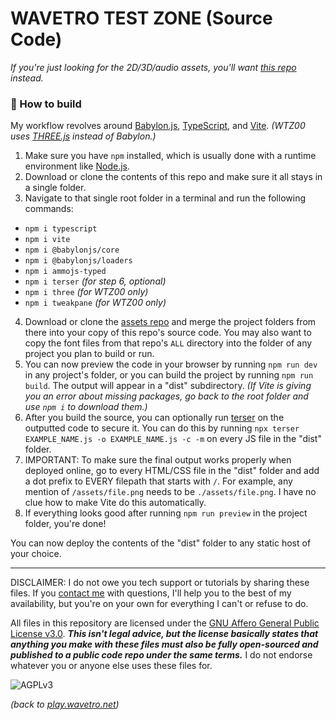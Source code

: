 # WAVETRO TEST ZONE (Source Code)

*If you're just looking for the 2D/3D/audio assets, you'll want [this repo](https://github.com/wavetro/testzoneWEB-assets) instead.*

### 🔨 How to build

My workflow revolves around [Babylon.js](https://www.babylonjs.com/), [TypeScript](https://www.typescriptlang.org/), and [Vite](https://vitejs.dev/). *(WTZ00 uses [THREE.js](https://threejs.org/) instead of Babylon.)*

1. Make sure you have `npm` installed, which is usually done with a runtime environment like [Node.js](https://nodejs.org/en/download/).
2. Download or clone the contents of this repo and make sure it all stays in a single folder.
3. Navigate to that single root folder in a terminal and run the following commands:
- `npm i typescript`
- `npm i vite`
- `npm i @babylonjs/core`
- `npm i @babylonjs/loaders`
- `npm i ammojs-typed`
- `npm i terser` *(for step 6, optional)*
- `npm i three` *(for WTZ00 only)*
- `npm i tweakpane` *(for WTZ00 only)*
4. Download or clone the [assets repo](https://github.com/wavetro/testzoneWEB-assets) and merge the project folders from there into your copy of this repo's source code. You may also want to copy the font files from that repo's `ALL` directory into the folder of any project you plan to build or run.
5. You can now preview the code in your browser by running `npm run dev` in any project's folder, or you can build the project by running `npm run build`. The output will appear in a "dist" subdirectory. *(If Vite is giving you an error about missing packages, go back to the root folder and use `npm i` to download them.)*
6. After you build the source, you can optionally run [terser](https://terser.org/) on the outputted code to secure it. You can do this by running `npx terser EXAMPLE_NAME.js -o EXAMPLE_NAME.js -c -m` on every JS file in the "dist" folder.
7. IMPORTANT: To make sure the final output works properly when deployed online, go to every HTML/CSS file in the "dist" folder and add a dot prefix to EVERY filepath that starts with `/`. For example, any mention of `/assets/file.png` needs to be `./assets/file.png`. I have no clue how to make Vite do this automatically.
8. If everything looks good after running `npm run preview` in the project folder, you're done!

You can now deploy the contents of the "dist" folder to any static host of your choice.

---------------------------------------------------------------------------

DISCLAIMER: I do not owe you tech support or tutorials by sharing these files. If you [contact me](https://wavetro.net/contact) with questions, I'll help you to the best of my availability, but you're on your own for everything I can't or refuse to do.

All files in this repository are licensed under the [GNU Affero General Public License v3.0](https://www.gnu.org/licenses/agpl-3.0.en.html). ***This isn't legal advice, but the license basically states that anything you make with these files must also be fully open-sourced and published to a public code repo under the same terms.*** I do not endorse whatever you or anyone else uses these files for.

![AGPLv3](https://www.gnu.org/graphics/agplv3-155x51.png)

*(back to [play.wavetro.net](https://play.wavetro.net/))*
